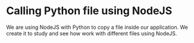 # Calling Python file using NodeJS
We are using NodeJS with Python to copy a file inside our application. We create it to study and see how work with different files using NodeJS.
